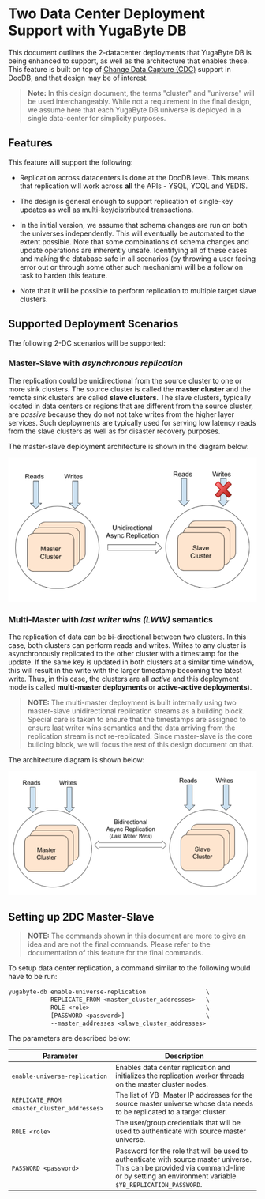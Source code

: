 # Two Data Center Deployment Support with YugaByte DB

This document outlines the 2-datacenter deployments that YugaByte DB is being enhanced to support, as well as the architecture that enables these. This feature is built on top of [Change Data Capture (CDC)](https://github.com/YugaByte/yugabyte-db/blob/master/architecture/design/docdb-change-data-capture.md) support in DocDB, and that design may be of interest.

> **Note:** In this design document, the terms "cluster" and "universe" will be used interchangeably. While not a requirement in the final design, we assume here that each YugaByte DB universe is deployed in a single data-center for simplicity purposes.

## Features

This feature will support the following:

* Replication across datacenters is done at the DocDB level. This means that replication will work across **all** the APIs - YSQL, YCQL and YEDIS.

* The design is general enough to support replication of single-key updates as well as multi-key/distributed transactions.

* In the initial version, we assume that schema changes are run on both the universes independently. This will eventually be automated to the extent possible. Note that some combinations of schema changes and update operations are inherently unsafe. Identifying all of these cases and making the database safe in all scenarios (by throwing a user facing error out or through some other such mechanism) will be a follow on task to harden this feature.

* Note that it will be possible to perform replication to multiple target slave clusters. 

## Supported Deployment Scenarios

The following 2-DC scenarios will be supported:

### Master-Slave with *asynchronous replication*

The replication could be unidirectional from the source cluster to one or more sink clusters. The source cluster is called the **master cluster** and the remote sink clusters are called **slave clusters**. The slave clusters, typically located in data centers or regions that are different from the source cluster, are *passive* because they do not not take writes from the higher layer services. Such deployments are typically used for serving low latency reads from the slave clusters as well as for disaster recovery purposes.

The master-slave deployment architecture is shown in the diagram below:

![2DC master-slave deployment](https://github.com/YugaByte/yugabyte-db/raw/master/architecture/design/images/2DC-master-slave-deployment.png)

### Multi-Master with *last writer wins (LWW)* semantics

The replication of data can be bi-directional between two clusters. In this case, both clusters can perform reads and writes. Writes to any cluster is asynchronously replicated to the other cluster with a timestamp for the update. If the same key is updated in both clusters at a similar time window, this will result in the write with the larger timestamp becoming the latest write. Thus, in this case, the clusters are all *active* and this deployment mode is called **multi-master deployments** or **active-active deployments**).

> **NOTE:** The multi-master deployment is built internally using two master-slave unidirectional replication streams as a building block. Special care is taken to ensure that the timestamps are assigned to ensure last writer wins semantics and the data arriving from the replication stream is not re-replicated. Since master-slave is the core building block, we will focus the rest of this design document on that.


The architecture diagram is shown below:

![2DC multi-master deployment](https://github.com/YugaByte/yugabyte-db/raw/master/architecture/design/images/2DC-multi-master-deployment.png)



## Setting up 2DC Master-Slave

> **NOTE:** The commands shown in this document are more to give an idea and are not the final commands. Please refer to the documentation of this feature for the final commands.

To setup data center replication, a command similar to the following would have to be run:

```
yugabyte-db enable-universe-replication                 \
            REPLICATE_FROM <master_cluster_addresses>   \
            ROLE <role>                                 \
            [PASSWORD <password>]                       \
            --master_addresses <slave_cluster_addresses>
```

The parameters are described below:

| Parameter                      | Description |
| ------------------------------ | ------------- |
| `enable-universe-replication`  | Enables data center replication and initializes the replication worker threads on the master cluster nodes.  |
| `REPLICATE_FROM <master_cluster_addresses>`  | The list of YB-Master IP addresses for the source master universe whose data needs to be replicated to a target cluster.  |
| `ROLE <role>`  | The user/group credentials that will be used to authenticate with source master universe.  |
| `PASSWORD <password>`  | Password for the role that will be used to authenticate with source master universe. This can be provided via command-line or by setting an environment variable `$YB_REPLICATION_PASSWORD`.  |




